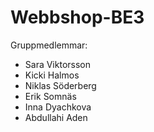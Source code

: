 # Webbshop-BE3

Gruppmedlemmar:
- Sara Viktorsson
- Kicki Halmos
- Niklas Söderberg
- Erik Somnäs
- Inna Dyachkova
- Abdullahi Aden